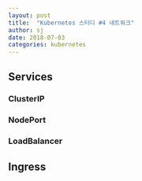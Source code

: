 ```yaml
---
layout: post
title:  "Kubernetes 스터디 #4 네트워크"
author: sj
date: 2018-07-03
categories: kubernetes
---
```


## Services

### ClusterIP

### NodePort

### LoadBalancer

## Ingress
